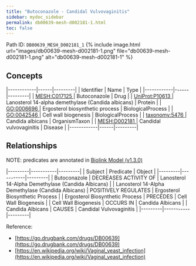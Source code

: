 ```yaml
---
title: "Butoconazole - Candidal Vulvovaginitis"
sidebar: mydoc_sidebar
permalink: db00639-mesh-d002181-1.html
toc: false 
---
```



Path ID: `DB00639_MESH_D002181_1`
{% include image.html url="images/db00639-mesh-d002181-1.png" file="db00639-mesh-d002181-1.png" alt="db00639-mesh-d002181-1" %}

## Concepts

|------------|------|---------|
| Identifier | Name | Type    |
|------------|------|---------|
| <a href="https://identifiers.org/MESH:C017125">MESH:C017125 </a> | Butoconazole | Drug |
| <a href="https://identifiers.org/UniProt:P10613">UniProt:P10613 </a> | Lanosterol 14-alpha demethylase (Candida albicans) | Protein |
| <a href="https://identifiers.org/GO:0006696">GO:0006696 </a> | Ergosterol biosynthetic process | BiologicalProcess |
| <a href="https://identifiers.org/GO:0042546">GO:0042546 </a> | Cell wall biogenesis | BiologicalProcess |
| <a href="https://identifiers.org/taxonomy:5476">taxonomy:5476 </a> | Candida albicans | OrganismTaxon |
| <a href="https://identifiers.org/MESH:D002181">MESH:D002181 </a> | Candidal vulvovaginitis | Disease |
|------------|------|---------|

## Relationships


NOTE: predicates are annotated in <a href="https://github.com/biolink/biolink-model/releases/tag/v1.3.0">Biolink Model (v1.3.0)</a>

|---------|-----------|---------|
| Subject | Predicate | Object  |
|---------|-----------|---------|
| Butoconazole | DECREASES ACTIVITY OF | Lanosterol 14-Alpha Demethylase (Candida Albicans) |
| Lanosterol 14-Alpha Demethylase (Candida Albicans) | POSITIVELY REGULATES | Ergosterol Biosynthetic Process |
| Ergosterol Biosynthetic Process | PRECEDES | Cell Wall Biogenesis |
| Cell Wall Biogenesis | OCCURS IN | Candida Albicans |
| Candida Albicans | CAUSES | Candidal Vulvovaginitis |
|---------|-----------|---------|

Reference: 
  - [https://go.drugbank.com/drugs/DB00639](https://go.drugbank.com/drugs/DB00639)
  - [https://en.wikipedia.org/wiki/Vaginal_yeast_infection](https://en.wikipedia.org/wiki/Vaginal_yeast_infection)
